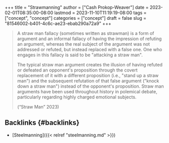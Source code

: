 +++
title = "Strawmanning"
author = ["Cash Prokop-Weaver"]
date = 2023-02-01T08:35:00-08:00
lastmod = 2023-11-10T11:19:19-08:00
tags = ["concept", "concept"]
categories = ["concept"]
draft = false
slug = "81546002-b401-4c6c-ae23-ebab290a72a9"
+++

> A straw man fallacy (sometimes written as strawman) is a form of argument and an informal fallacy of having the impression of refuting an argument, whereas the real subject of the argument was not addressed or refuted, but instead replaced with a false one. One who engages in this fallacy is said to be "attacking a straw man".
>
> The typical straw man argument creates the illusion of having refuted or defeated an opponent's proposition through the covert replacement of it with a different proposition (i.e., "stand up a straw man") and the subsequent refutation of that false argument ("knock down a straw man") instead of the opponent's proposition. Straw man arguments have been used throughout history in polemical debate, particularly regarding highly charged emotional subjects.
>
> (“Straw Man” 2023)


## Backlinks {#backlinks}

-   [Steelmanning]({{< relref "steelmanning.md" >}})
